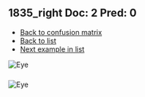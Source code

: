 ## 1835_right Doc: 2 Pred: 0
- [Back to confusion matrix](https://github.com/juliandewit/kaggle_retinopathy/blob/master/matrix.md)
- [Back to list](https://github.com/juliandewit/kaggle_retinopathy/blob/master/lists/20/list.md)
- [Next example in list](https://github.com/juliandewit/kaggle_retinopathy/blob/master/lists/20/18/18420_right.md)

![Eye](https://retinopaty.blob.core.windows.net/size1024/1835_right_2.jpeg)

### 

![Eye]()
